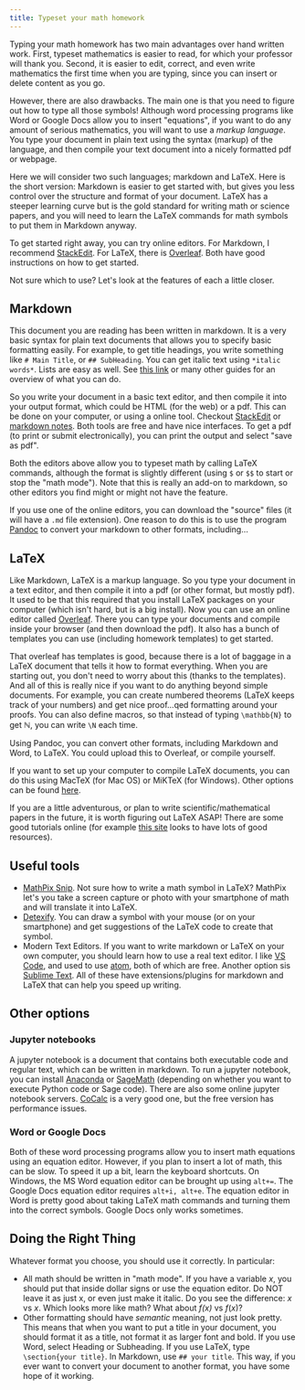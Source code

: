 ```yaml
---
title: Typeset your math homework
---
```


<!-- # How to Typeset Mathematics -->

Typing your math homework has two main advantages over hand written work.  First, typeset mathematics is easier to read, for which your professor will thank you.  Second, it is easier to edit, correct, and even write mathematics the first time when you are typing, since you can insert or delete content as you go.

However, there are also drawbacks.  The main one is that you need to figure out how to type all those symbols! 
Although word processing programs like Word or Google Docs allow you to insert "equations", if you want to do any amount of serious mathematics, you will want to use a *markup language*.  You type your document in plain text using the syntax (markup) of the language, and then compile your text document into a nicely formatted pdf or webpage.  

Here we will consider two such languages; markdown and LaTeX.  Here is the short version: Markdown is easier to get started with, but gives you less control over the structure and format of your document.  LaTeX has a steeper learning curve but is the gold standard for writing math or science papers, and you will need to learn the LaTeX commands for math symbols to put them in Markdown anyway.

To get started right away, you can try online editors.  For Markdown, I recommend [StackEdit](https://stackedit.io/).  For LaTeX, there is [Overleaf](https://www.overleaf.com?r=26028ffe&rm=d&rs=b).  Both have good instructions on how to get started.

Not sure which to use?  Let's look at the features of each a little closer.

## Markdown

This document you are reading has been written in markdown.  It is a very basic syntax for plain text documents that allows you to specify basic formatting easily.  For example, to get title headings, you write something like `# Main Title`, or `## SubHeading`.  You can get italic text using `*italic words*`.  Lists are easy as well.  See [this link](https://www.markdownguide.org/basic-syntax/) or many other guides for an overview of what you can do.

So you write your document in a basic text editor, and then compile it into your output format, which could be HTML (for the web) or a pdf.  This can be done on your computer, or using a online tool.  Checkout [StackEdit](https://stackedit.io/) or [markdown notes](http://markdownnotes.com).  Both tools are free and have nice interfaces.  To get a pdf (to print or submit electronically), you can print the output and select "save as pdf".

Both the editors above allow you to typeset math by calling LaTeX commands, although the format is slightly different (using `$` or `$$` to start or stop the "math mode").  Note that this is really an add-on to markdown, so other editors you find might or might not have the feature.

If you use one of the online editors, you can download the "source" files (it will have a `.md` file extension).  One reason to do this is to use the program [Pandoc](https://pandoc.org) to convert your markdown to other formats, including...

## LaTeX

Like Markdown, LaTeX is a markup language.  So you type your document in a text editor, and then compile it into a pdf (or other format, but mostly pdf).  It used to be that this required that you install LaTeX packages on your computer (which isn't hard, but is a big install).  Now you can use an online editor called [Overleaf](https://www.overleaf.com?r=26028ffe&rm=d&rs=b).  There you can type your documents and compile inside your browser (and then download the pdf).  It also has a bunch of templates you can use (including homework templates) to get started.

That overleaf has templates is good, because there is a lot of baggage in a LaTeX document that tells it how to format everything.  When you are starting out, you don't need to worry about this (thanks to the templates).  And all of this is really nice if you want to do anything beyond simple documents.  For example, you can create numbered theorems (LaTeX keeps track of your numbers) and get nice proof...qed formatting around your proofs.  You can also define macros, so that instead of typing `\mathbb{N}` to get $\mathbb{N}$, you can write `\N` each time.

Using Pandoc, you can convert other formats, including Markdown and Word, to LaTeX.  You could upload this to Overleaf, or compile yourself.

If you want to set up your computer to compile LaTeX documents, you can do this using MacTeX (for Mac OS) or MiKTeX (for Windows).  Other options can be found [here](https://www.latex-project.org/get/).

If you are a little adventurous, or plan to write scientific/mathematical papers in the future, it is worth figuring out LaTeX ASAP!  There are some good tutorials online (for example [this site](https://www.latex-tutorial.com/) looks to have lots of good resources).

## Useful tools

* [MathPix Snip](https://mathpix.com/).  Not sure how to write a math symbol in LaTeX?  MathPix let's you take a screen capture or photo with your smartphone of math and will translate it into LaTeX.
* [Detexify](http://detexify.kirelabs.org/classify.html).  You can draw a symbol with your mouse (or on your smartphone) and get suggestions of the LaTeX code to create that symbol.
* Modern Text Editors.  If you want to write markdown or LaTeX on your own computer, you should learn how to use a real text editor.  I like [VS Code](https://code.visualstudio.com/), and used to use [atom](https://atom.io/), both of which are free.  Another option sis [Sublime Text](https://www.sublimetext.com/).  All of these have extensions/plugins for markdown and LaTeX that can help you speed up writing.

## Other options

### Jupyter notebooks

A jupyter notebook is a document that contains both executable code and regular text, which can be written in markdown.  To run a jupyter notebook, you can install [Anaconda](https://www.anaconda.com/distribution/) or [SageMath](http://www.sagemath.org/) (depending on whether you want to execute Python code or Sage code).  There are also some online jupyter notebook servers.  [CoCalc](https://cocalc.com) is a very good one, but the free version has performance issues.

### Word or Google Docs

Both of these word processing programs allow you to insert math equations using an equation editor.  However, if you plan to insert a lot of math, this can be slow.  To speed it up a bit, learn the keyboard shortcuts.  On Windows, the MS Word equation editor can be brought up using `alt+=`.  The Google Docs equation editor requires `alt+i, alt+e`.  The equation editor in Word is pretty good about taking LaTeX math commands and turning them into the correct symbols.  Google Docs only works sometimes.


## Doing the Right Thing

Whatever format you choose, you should use it correctly.  In particular:

* All math should be written in "math mode".  If you have a variable $x$, you should put that inside dollar signs or use the equation editor.  Do NOT leave it as just x, or even just make it italic.  Do you see the difference: *x* vs $x$.  Which looks more like math?  What about *f(x)* vs $f(x)$?  
* Other formatting should have *semantic* meaning, not just look pretty.  This means that when you want to put a title in your document, you should format it as a title, not format it as larger font and bold.  If you use Word, select Heading or Subheading.  If you use LaTeX, type `\section{your title}`.  In Markdown, use  `## your title`.  This way, if you ever want to convert your document to another format, you have some hope of it working.



